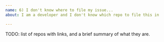 ```yaml
---
name: 6) I don't know where to file my issue...
about: I am a developer and I don't know which repo to file this in

---
```


TODO: list of repos with links, and a brief summary of what they are.
